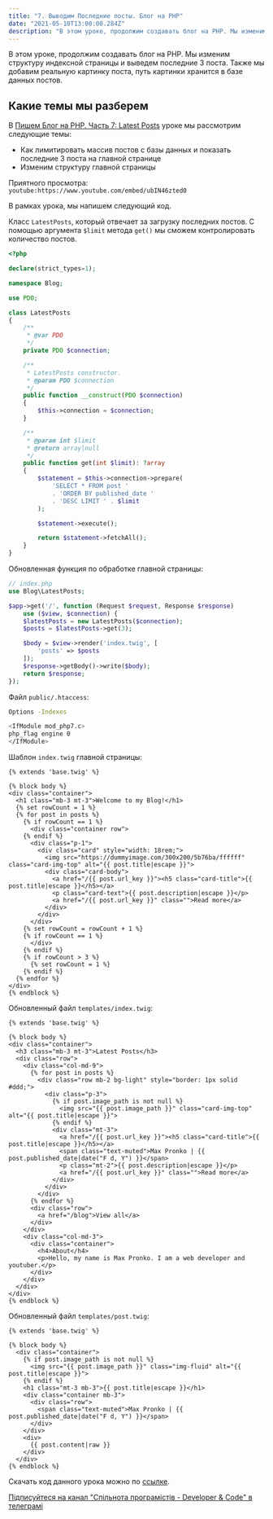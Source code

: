 ```yaml
---
title: "7. Выводим Последние посты. Блог на PHP"
date: "2021-05-10T13:00:00.284Z"
description: "В этом уроке, продолжим создавать блог на PHP. Мы изменим структуру индексной страницы и выведем последние 3 поста. Также мы добавим реальную картинку поста, путь картинки хранится в базе данных постов."
---
```


В этом уроке, продолжим создавать блог на PHP. 
Мы изменим структуру индексной страницы и выведем последние 3 поста. Также мы добавим реальную картинку поста, путь картинки хранится в базе данных постов.

## Какие темы мы разберем
В [Пишем Блог на PHP. Часть 7: Latest Posts](https://www.youtube.com/watch?v=ubIN46zted0) уроке мы рассмотрим следующие темы:
* Как лимитировать массив постов с базы данных и показать последние 3 поста на главной странице
* Изменим структуру главной страницы

Приятного просмотра:
`youtube:https://www.youtube.com/embed/ubIN46zted0`

В рамках урока, мы напишем следующий код. 

Класс `LatestPosts`, который отвечает за загрузку последних постов. С помощью аргумента `$limit` метода `get()` мы сможем контролировать количество постов.

```php
<?php

declare(strict_types=1);

namespace Blog;

use PDO;

class LatestPosts
{
    /**
     * @var PDO
     */
    private PDO $connection;

    /**
     * LatestPosts constructor.
     * @param PDO $connection
     */
    public function __construct(PDO $connection)
    {
        $this->connection = $connection;
    }

    /**
     * @param int $limit
     * @return array|null
     */
    public function get(int $limit): ?array
    {
        $statement = $this->connection->prepare(
            'SELECT * FROM post ' 
            . 'ORDER BY published_date ' 
            . 'DESC LIMIT ' . $limit
        );

        $statement->execute();

        return $statement->fetchAll();
    }
}
```

Обновленная функция по обработке главной страницы:
```php
// index.php
use Blog\LatestPosts;

$app->get('/', function (Request $request, Response $response) 
    use ($view, $connection) {
    $latestPosts = new LatestPosts($connection);
    $posts = $latestPosts->get(3);

    $body = $view->render('index.twig', [
        'posts' => $posts
    ]);
    $response->getBody()->write($body);
    return $response;
});
```

Файл `public/.htaccess`:

```bash
Options -Indexes

<IfModule mod_php7.c>
php_flag engine 0
</IfModule>
```

Шаблон `index.twig` главной страницы:

```twig
{% extends 'base.twig' %}

{% block body %}
<div class="container">
  <h1 class="mb-3 mt-3">Welcome to my Blog!</h1>
  {% set rowCount = 1 %}
  {% for post in posts %}
    {% if rowCount == 1 %}
      <div class="container row">
    {% endif %}
      <div class="p-1">
        <div class="card" style="width: 18rem;">
          <img src="https://dummyimage.com/300x200/5b76ba/ffffff" class="card-img-top" alt="{{ post.title|escape }}">
          <div class="card-body">
            <a href="/{{ post.url_key }}"><h5 class="card-title">{{ post.title|escape }}</h5></a>
            <p class="card-text">{{ post.description|escape }}</p>
            <a href="/{{ post.url_key }}" class="">Read more</a>
          </div>
        </div>
      </div>
    {% set rowCount = rowCount + 1 %}
    {% if rowCount == 1 %}
      </div>
    {% endif %}
    {% if rowCount > 3 %}
      {% set rowCount = 1 %}
    {% endif %}
  {% endfor %}
</div>
{% endblock %}
```

Обновленный файл `templates/index.twig`:

```twig
{% extends 'base.twig' %}

{% block body %}
<div class="container">
  <h3 class="mb-3 mt-3">Latest Posts</h3>
  <div class="row">
    <div class="col-md-9">
      {% for post in posts %}
        <div class="row mb-2 bg-light" style="border: 1px solid #ddd;">
          <div class="p-3">
            {% if post.image_path is not null %}
              <img src="{{ post.image_path }}" class="card-img-top" alt="{{ post.title|escape }}">
            {% endif %}
            <div class="mt-3">
              <a href="/{{ post.url_key }}"><h5 class="card-title">{{ post.title|escape }}</h5></a>
              <span class="text-muted">Max Pronko | {{ post.published_date|date("F d, Y") }}</span>
              <p class="mt-2">{{ post.description|escape }}</p>
              <a href="/{{ post.url_key }}" class="">Read more</a>
            </div>
          </div>
        </div>
      {% endfor %}
      <div class="row">
        <a href="/blog">View all</a>
      </div>
    </div>
    <div class="col-md-3">
      <div class="container">
        <h4>About</h4>
        <p>Hello, my name is Max Pronko. I am a web developer and youtuber.</p>
      </div>
    </div>
  </div>
</div>
{% endblock %}
```

Обновленный файл `templates/post.twig`:

```twig
{% extends 'base.twig' %}

{% block body %}
  <div class="container">
    {% if post.image_path is not null %}
      <img src="{{ post.image_path }}" class="img-fluid" alt="{{ post.title|escape }}">
    {% endif %}
    <h1 class="mt-3 mb-3">{{ post.title|escape }}</h1>
    <div class="container mb-3">
      <div class="row">
        <span class="text-muted">Max Pronko | {{ post.published_date|date("F d, Y") }}</span>
      </div>
    </div>
    <div>
      {{ post.content|raw }}
    </div>
  </div>
{% endblock %}
```

Скачать код данного урока можно по [ссылке](https://github.com/mcspronko/php-blog-lessons/tree/master/lesson-7).

[Підписуйтеся на канал "Спільнота програмістів - Developer & Code" в телеграмі](https://t.me/developerandcode)
